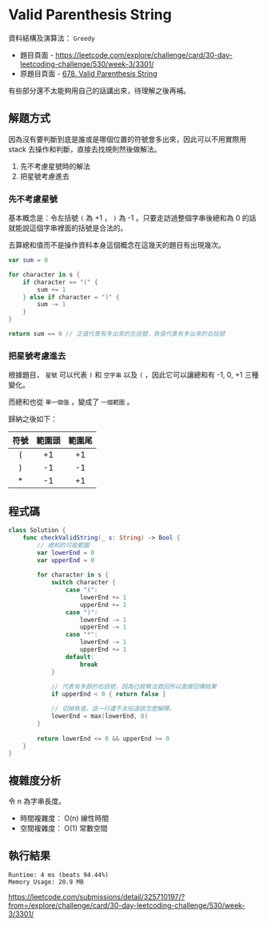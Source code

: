 # Valid Parenthesis String

資料結構及演算法： `Greedy`

- 題目頁面 - <https://leetcode.com/explore/challenge/card/30-day-leetcoding-challenge/530/week-3/3301/>
- 原題目頁面 - [678. Valid Parenthesis String](https://leetcode.com/problems/valid-parenthesis-string/)

有些部分還不太能夠用自己的話講出來，待理解之後再補。

## 解題方式

因為沒有要判斷到底是誰或是哪個位置的符號會多出來，因此可以不用實際用 stack 去操作和判斷，直接去找規則然後做解法。

1. 先不考慮星號時的解法
2. 把星號考慮進去

### 先不考慮星號

基本概念是：令左括號 `(` 為 +1 ， `)` 為 -1 。只要走訪過整個字串後總和為 0 的話就能說這個字串裡面的括號是合法的。

去算總和值而不是操作資料本身這個概念在這幾天的題目有出現幾次。

``` swift
var sum = 0

for character in s {
    if character == "(" {
        sum += 1
    } else if character = ")" {
        sum -= 1
    }
}

return sum == 0 // 正值代表有多出來的左括號，負值代表有多出來的右括號
```

### 把星號考慮進去

根據題目， `星號` 可以代表 `)` 和 `空字串` 以及 `(` ，因此它可以讓總和有 -1, 0, +1 三種變化。

而總和也從 `單一個值` ，變成了 `一個範圍` 。

歸納之後如下：

| 符號 | 範圍頭 | 範圍尾 |
|:---:|:---:|:---:|
| ( | +1 | +1 |
| ) | -1 | -1 |
| * | -1 | +1 |

## 程式碼

``` swift
class Solution {
    func checkValidString(_ s: String) -> Bool {
        // 總和的可能範圍
        var lowerEnd = 0
        var upperEnd = 0
        
        for character in s {
            switch character {
                case "(":
                    lowerEnd += 1
                    upperEnd += 1
                case ")":
                    lowerEnd -= 1
                    upperEnd -= 1
                case "*":
                    lowerEnd -= 1
                    upperEnd += 1
                default:
                    break
            }
            
            // 代表有多餘的右括號，因為已經無法救回所以直接回傳結果
            if upperEnd < 0 { return false }

            // 切掉負值，這一行還不太知道該怎麼解釋。
            lowerEnd = max(lowerEnd, 0)
        }
        
        return lowerEnd <= 0 && upperEnd >= 0
    }
}
```

## 複雜度分析

令 n 為字串長度。

- 時間複雜度： O(n) 線性時間
- 空間複雜度： O(1) 常數空間

## 執行結果

``` text
Runtime: 4 ms (beats 94.44%)
Memory Usage: 20.9 MB
```

https://leetcode.com/submissions/detail/325710197/?from=/explore/challenge/card/30-day-leetcoding-challenge/530/week-3/3301/